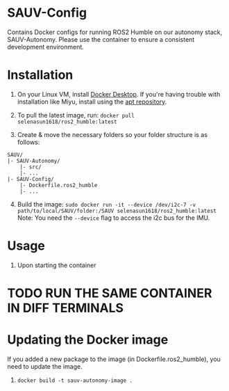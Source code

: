 # SAUV-Config

Contains Docker configs for running ROS2 Humble on our autonomy stack, SAUV-Autonomy. Please use the container to ensure a consistent development environment.

# Installation

1. On your Linux VM, install [Docker Desktop](https://docs.docker.com/desktop/install/linux-install/). If you're having trouble with installation like Miyu, install using the [apt repository](https://docs.docker.com/engine/install/ubuntu/#install-using-the-repository).

2. To pull the latest image, run: ```docker pull selenasun1618/ros2_humble:latest```

3. Create & move the necessary folders so your folder structure is as follows:

```
SAUV/
|- SAUV-Autonomy/
    |- src/
    |- ...
|- SAUV-Config/
    |- Dockerfile.ros2_humble
    |- ...
```

4. Build the image: ```sudo docker run -it --device /dev/i2c-7 -v path/to/local/SAUV/folder:/SAUV selenasun1618/ros2_humble:latest```
    Note: You need the `--device` flag to access the i2c bus for the IMU.

# Usage

1. Upon starting the container

# TODO RUN THE SAME CONTAINER IN DIFF TERMINALS

# Updating the Docker image

If you added a new package to the image (in Dockerfile.ros2_humble), you need to update the image.

1. ```
   docker build -t sauv-autonomy-image .
   ```
